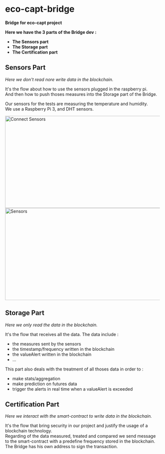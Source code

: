 # **eco-capt-bridge**
**Bridge for eco-capt project**

**Here we have the 3 parts of the Bridge dev :**
- **The Sensors part**
- **The Storage part**
- **The Certification part**


## **Sensors Part**
*Here we don't read nore write data in the blockchain.*   

It's the flow about how to use the sensors plugged in the raspberry pi.  
And then how to push thoses measures into the Storage part of the Bridge.  
  
Our sensors for the tests are measuring the temperature and humidity.  
We use a Raspberry Pi 3, and DHT sensors.  

<img alt="Connect Sensors" src="https://www.circuitbasics.com/wp-content/uploads/2015/12/How-to-Setup-the-DHT11-on-the-Raspberry-Pi-Three-pin-DHT11-Wiring-Diagram.png" width=600, height=300>

<img alt="Sensors" src="https://www.circuitbasics.com/wp-content/uploads/2015/12/DHT11-Pinout-for-three-pin-and-four-pin-types-2.jpg" width=600, height=300 />

## **Storage Part**
*Here we only read the data in the blockchain.*   
  
It's the flow that receives all the data. 
The data include :
- the measures sent by the sensors
- the timestamp/frequency written in the blockchain
- the valueAlert written in the blockchain
- ...
  
This part also deals with the treatment of all thoses data in order to :  
- make stats/aggregation
- make prediction on futures data
- trigger the alerts in real time when a valueAlert is exceeded


## **Certification Part**
*Here we interact with the smart-contract to write data in the blockchain.*   
  
It's the flow that bring security in our project and justify the usage of a blockchain technology.  
Regarding of the data measured, treated and compared we send message to the smart-contract with a predefine frequency stored in the blockchain.  
The Bridge has his own address to sign the transaction.  

